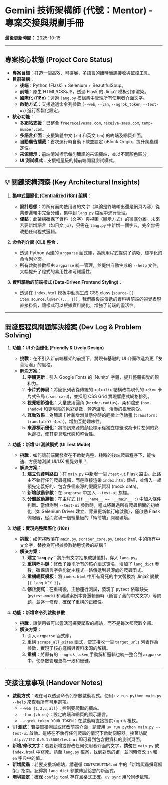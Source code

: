 # Gemini 技術架構師 (代號：Mentor) - 專案交接與規劃手冊

**最後更新時間：** 2025-10-15

---

## 專案核心狀態 (Project Core Status)

- **專案目標**：打造一個高效、可擴展、多語言的臨時簡訊接收與監控工具。
- **目前架構**：
  - **後端**：Python (Flask) + Selenium + BeautifulSoup。
  - **前端**：原生 HTML/CSS/JS，透過 Flask 的 Jinja2 模板引擎渲染。
  - **國際化 (i18n)**：透過 `lang.py` 模組集中管理所有使用者介面文字。
  - **啟動方式**：支援透過命令列參數 (`--web`, `--lan`, `--ngrok_token`, `--test-ui`) 進行客製化設定。
- **核心功能**：
  - **多網站支援**：已整合 `freereceivesms.com`, `receive-smss.com`, `temp-number.com`。
  - **多語言介面**：支援繁體中文 (`zh`) 和英文 (`en`) 的終端及網頁介面。
  - **自動廣告攔截**：首次運行時自動下載並設定 uBlock Origin，提升爬蟲穩定性。
  - **來源標示**：前端清晰標示每則簡訊的來源網站，並以不同顏色區分。
  - **UI 測試模式**：支援輕量級的純前端開發測試模式。

---

## 💡 關鍵架構洞察 (Key Architectural Insights)

1.  **集中式國際化 (Centralized i18n) 架構**：
    - **設計思想**：將所有面向使用者的文字（無論是終端輸出還是網頁內容）從業務邏輯中完全分離，集中到 `lang.py` 檔案中進行管理。
    - **優點**：此架構確保了資料（文字）與視圖（顯示方式）的徹底分離。未來若要新增語言（如日文 `ja`），只需在 `lang.py` 中新增一個字典，完全無需改動任何程式邏輯。

2.  **命令列介面 (CLI) 整合**：
    - 透過 Python 內建的 `argparse` 函式庫，為應用程式提供了清晰、標準化的命令列介面。
    - 所有啟動參數都由 `argparse` 統一管理，並提供自動生成的 `--help` 文件，大幅提升了程式的易用性和可維護性。

3.  **資料驅動的前端樣式 (Data-Driven Frontend Styling)**：
    - 透過在 `index.html` 模板中動態生成 CSS class (`source-{{ item.source.lower()... }}`），我們將後端傳遞的資料與前端的視覺表現直接掛鉤，讓樣式可以根據資料變化，增強了前端的靈活性。

---

## 開發歷程與問題解決檔案 (Dev Log & Problem Solving)

1.  **功能：UI 介面優化 (Friendly & Lively Design)**
    - **挑戰**：在不引入新前端框架的前提下，將現有基礎的 UI 介面改造為更「友善活潑」的風格。
    - **解決方案**：
        1.  **字體更新**：引入 Google Fonts 的 'Nunito' 字體，提升整體視覺的親和力。
        2.  **卡片式佈局**：將簡訊列表從傳統的 `<ul><li>` 結構改為現代的 `<div>` 卡片式佈局 (`.sms-card`)，並採用 CSS Grid 實現響應式網格排列。
        3.  **視覺細節強化**：大量使用圓角 (`border-radius`)、柔和陰影 (`box-shadow`) 和更明亮的色彩變數，營造溫暖、活潑的視覺感受。
        4.  **互動效果**：為簡訊卡片新增滑鼠懸停時的輕微上浮動畫 (`transform: translateY(-4px)`)，增加互動趣味性。
        5.  **來源標示優化**：將簡訊來源的顏色標示從獨立標籤改為卡片左側的彩色邊框，使其更具現代感和整合性。

2.  **功能：新增 UI 測試模式 (UI Test Mode)**
    - **挑戰**：如何讓前端開發者在不啟動完整、耗時的後端爬蟲程序下，能快速、方便地測試 UI/UX 視覺效果？
    - **解決方案**：
        1.  **建立假資料路由**：在 `main.py` 中新增一個 `/test-ui` Flask 路由。此路由不執行任何爬蟲邏輯，而是直接渲染 `index.html` 樣板，並傳入一組預先定義好的、包含多個來源的假簡訊資料 (mock data)。
        2.  **新增啟動參數**：在 `argparse` 中加入 `--test-ui` 旗標。
        3.  **分離啟動邏輯**：在主程式 (`if __name__ == '__main__':`) 中加入條件判斷。當偵測到 `--test-ui` 參數時，程式將跳過所有爬蟲相關的初始化（如 Selenium Driver 建立、背景更新執行緒啟動），僅啟動 Flask 伺服器，從而實現一個輕量級的「純前端」開發環境。

3.  **功能：實現完整國際化 (i18n)**
    - **挑戰**：如何將散落在 `main.py`, `scraper_core.py`, `index.html` 中的所有中文文字，替換為可根據參數動態切換的結構？
    - **解決方案**：
        1.  **建立 `lang.py`**：將所有文字抽象成鍵值對，存入 `lang.py`。
        2.  **重構呼叫鏈**：修改了幾乎所有的核心函式簽名，增加了 `lang_dict` 參數，確保語言字典能從主程式一路傳遞到最深處的爬蟲函式。
        3.  **重構網頁模板**：將 `index.html` 中所有寫死的中文替換為 Jinja2 變數 `{{ lang.KEY }}`。
        4.  **修正測試**：在重構後，主動運行測試，發現了 `pytest` 依賴缺失 (`pytest-mock`) 和測試案例本身邏輯過時（斷言了舊的中文文字）等問題，並逐一修復，確保了重構的正確性。

4.  **功能：新增命令列啟動參數**
    - **挑戰**：讓使用者可以靈活選擇要爬取的網站，而不是每次都爬取全部。
    - **解決方案**：
        1.  引入 `argparse` 函式庫。
        2.  重構 `scrape_all_sites` 函式，使其接收一個 `target_urls` 列表作為參數，實現了核心邏輯與資料來源的解耦。
        3.  **重構**：將原有的 `--ngrok_token` 手動解析邏輯也統一整合到 `argparse` 中，使參數管理更為一致和優雅。

---

## 交接注意事項 (Handover Notes)

-   **啟動方式**：現在可以透過命令列參數啟動程式。使用 `uv run python main.py --help` 來查看所有可用選項。
    -   `--web {1,2,3,all}`：控制要爬取的網站。
    -   `--lan {zh,en}`：設定終端和網頁的顯示語言。
    -   `--ngrok_token YOUR_TOKEN`：在啟動時直接提供 ngrok 權杖。
-   **UI 測試**：若要單獨測試或修改前端介面，請使用 `uv run python main.py --test-ui` 啟動。這將在不執行任何爬蟲的情況下啟動伺服器。接著訪問 `http://127.0.0.1:5000/test-ui` 即可看到包含假資料的測試頁面。
-   **新增/修改文字**：若要新增或修改任何使用者介面的文字，**請勿**在 `main.py` 或 `index.html` 中寫死。請至 `lang.py` 檔案，找到對應的鍵，並同時修改 `zh` 和 `en` 字典中的值。
-   **新增爬蟲**：若要支援新網站，請遵循 `CONTRIBUTING.md` 中的「新增爬蟲撰寫框架」指南。記得將 `lang_dict` 參數傳遞給您的新函式。
-   **環境設定**：確保 `config.toml` 存在且格式正確。`uv sync` 用於同步依賴。